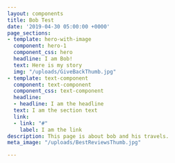 ```yaml
---
layout: components
title: Bob Test
date: '2019-04-30 05:00:00 +0000'
page_sections:
- template: hero-with-image
  component: hero-1
  component_css: hero
  headline: I am Bob!
  text: Here is my story
  img: "/uploads/GiveBackThumb.jpg"
- template: text-component
  component: text-component
  component_css: text-component
  headline:
  - headline: I am the headline
  text: I am the section text
  link:
  - link: "#"
    label: I am the link
description: This page is about bob and his travels.
meta_image: "/uploads/BestReviewsThumb.jpg"

---
```

